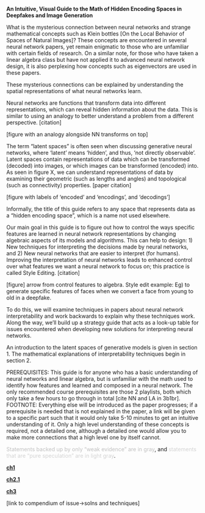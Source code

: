 **An Intuitive, Visual Guide to the Math of Hidden Encoding Spaces in Deepfakes and Image Generation**

What is the mysterious connection between neural networks and strange mathematical concepts such as Klein bottles [On the Local Behavior of Spaces of Natural Images]? These concepts are encountered in several neural network papers, yet remain enigmatic to those who are unfamiliar with certain fields of research. On a similar note, for those who have taken a linear algebra class but have not applied it to advanced neural network design, it is also perplexing how concepts such as eigenvectors are used in these papers.

These mysterious connections can be explained by understanding the spatial representations of what neural networks learn. 

Neural networks are functions that transform data into different representations, which can reveal hidden information about the data. This is similar to using an analogy to better understand a problem from a different perspective. [citation]

[figure with an analogy alongside NN transforms on top]

The term “latent spaces” is often seen when discussing generative neural networks, where ‘latent’ means ‘hidden’, and thus, ‘not directly observable’. Latent spaces contain representations of data which can be transformed (decoded) into images, or which images can be transformed (encoded) into. As seen in figure X, we can understand representations of data by examining their geometric (such as lengths and angles) and topological (such as connectivity) properties. [paper citation]

[figure with labels of ‘encoded’ and ‘encodings’, and ‘decodings’]

Informally, the title of this guide refers to any space that represents data as a “hidden encoding space”, which is a name not used elsewhere.

Our main goal in this guide is to figure out how to control the ways specific features are learned in neural network representations by changing algebraic aspects of its models and algorithms. This can help to design: 1) New techniques for interpreting the decisions made by neural networks, and 2) New neural networks that are easier to interpret (for humans). Improving the interpretation of neural networks leads to enhanced control over what features we want a neural network to focus on; this practice is called Style Editing. [citation]

[figure] arrow from control features to algebra. Style edit example: Eg) to generate specific features of faces when we convert a face from young to old in a deepfake.

To do this, we will examine techniques in papers about neural network interpretability and work backwards to explain why these techniques work. Along the way, we’ll build up a strategy guide that acts as a look-up table for issues encountered when developing new solutions for interpreting neural networks.

An introduction to the latent spaces of generative models is given in section 1. The mathematical explanations of interpretability techniques begin in section 2.

PREREQUISITES: This guide is for anyone who has a basic understanding of neural networks and linear algebra, but is unfamiliar with the math used to identify how features and learned and composed in a neural network. The only recommended course prerequisites are those 2 playlists, both which only take a few hours to go through in total [cite NN and LA in 3b1br].
FOOTNOTE: Everything else will be introduced as the paper progresses; if a prerequisite is needed that is not explained in the paper, a link will be given to a specific part such that it would only take 5-10 minutes to get an intuitive understanding of it. Only a high level understanding of these concepts is required, not a detailed one, although a detailed one would allow you to make more connections that a high level one by itself cannot.

<span style="color:silver">Statements backed up by only “weak evidence” are in gray</span>, and <span style="color:lightgray">statements that are “pure speculation” are in light gray</span>.

**[ch1](ch1.md)**

**[ch2.1](ch2.1.md)**

**[ch3](ch3.md)**


[link to compendium of issue->solns and techniques]

<!---
<span style="color:lghtgray">
</span>
-->